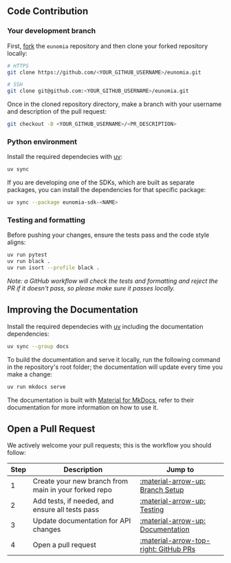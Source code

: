 ## Code Contribution

### Your development branch

First, [fork][github-fork] the `eunomia` repository and then clone your forked repository locally:

```bash
# HTTPS
git clone https://github.com/<YOUR_GITHUB_USERNAME>/eunomia.git

# SSH
git clone git@github.com:<YOUR_GITHUB_USERNAME>/eunomia.git
```

Once in the cloned repository directory, make a branch with your username and description of the pull request:

```bash
git checkout -B <YOUR_GITHUB_USERNAME>/<PR_DESCRIPTION>
```

### Python environment

Install the required dependecies with [uv][uv-home]:

```bash
uv sync
```

If you are developing one of the SDKs, which are built as separate packages, you can install the dependencies for that specific package:

```bash
uv sync --package eunomia-sdk-<NAME>
```

### Testing and formatting

Before pushing your changes, ensure the tests pass and the code style aligns:

```bash
uv run pytest
uv run black .
uv run isort --profile black .
```

_Note: a GitHub workflow will check the tests and formatting and reject the PR if it doesn't pass, so please make sure it passes locally._

## Improving the Documentation

Install the required dependecies with [uv][uv-home] including the documentation dependencies:

```bash
uv sync --group docs
```

To build the documentation and serve it locally, run the following command in the repository's root folder; the documentation will update every time you make a change:

```bash
uv run mkdocs serve
```

The documentation is built with [Material for MkDocs][material-mkdocs-home], refer to their documentation for more information on how to use it.

## Open a Pull Request

We actively welcome your pull requests; this is the workflow you should follow:

| Step | Description                                          | Jump to                                                           |
| ---- | ---------------------------------------------------- | ----------------------------------------------------------------- |
| 1    | Create your new branch from main in your forked repo | [:material-arrow-up: Branch Setup](#your-development-branch)      |
| 2    | Add tests, if needed, and ensure all tests pass      | [:material-arrow-up: Testing](#testing-and-formatting)            |
| 3    | Update documentation for API changes                 | [:material-arrow-up: Documentation](#improving-the-documentation) |
| 4    | Open a pull request                                  | [:material-arrow-top-right: GitHub PRs][eunomia-pulls]            |

[github-fork]: https://docs.github.com/en/pull-requests/collaborating-with-pull-requests/working-with-forks/fork-a-repo
[uv-home]: https://docs.astral.sh/uv/
[eunomia-pulls]: https://github.com/whataboutyou-ai/eunomia/pulls
[material-mkdocs-home]: https://squidfunk.github.io/mkdocs-material/
